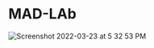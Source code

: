 # MAD-LAb

![Screenshot 2022-03-23 at 5 32 53 PM](https://user-images.githubusercontent.com/80381144/159699348-de9ded57-63c3-44ee-8a15-8d50ffa3eb51.png)
